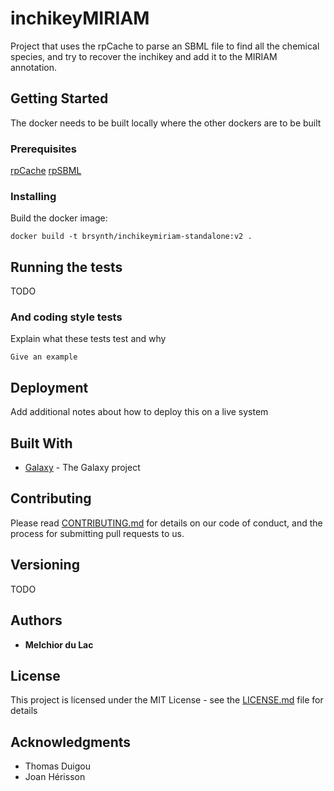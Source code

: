 # inchikeyMIRIAM

Project that uses the rpCache to parse an SBML file to find all the chemical species, and try to recover the inchikey and add it to the MIRIAM annotation.

## Getting Started

The docker needs to be built locally where the other dockers are to be built 

### Prerequisites

[rpCache](https://github.com/Galaxy-SynBioCAD/rpCache)
[rpSBML](https://github.com/Galaxy-SynBioCAD/rpBase)

### Installing

Build the docker image:

```
docker build -t brsynth/inchikeymiriam-standalone:v2 .
```

## Running the tests

TODO

### And coding style tests

Explain what these tests test and why

```
Give an example
```

## Deployment

Add additional notes about how to deploy this on a live system

## Built With

* [Galaxy](https://galaxyproject.org) - The Galaxy project

## Contributing

Please read [CONTRIBUTING.md](https://gist.github.com/PurpleBooth/b24679402957c63ec426) for details on our code of conduct, and the process for submitting pull requests to us.

## Versioning

TODO

## Authors

* **Melchior du Lac** 

## License

This project is licensed under the MIT License - see the [LICENSE.md](LICENSE.md) file for details

## Acknowledgments

* Thomas Duigou
* Joan Hérisson
